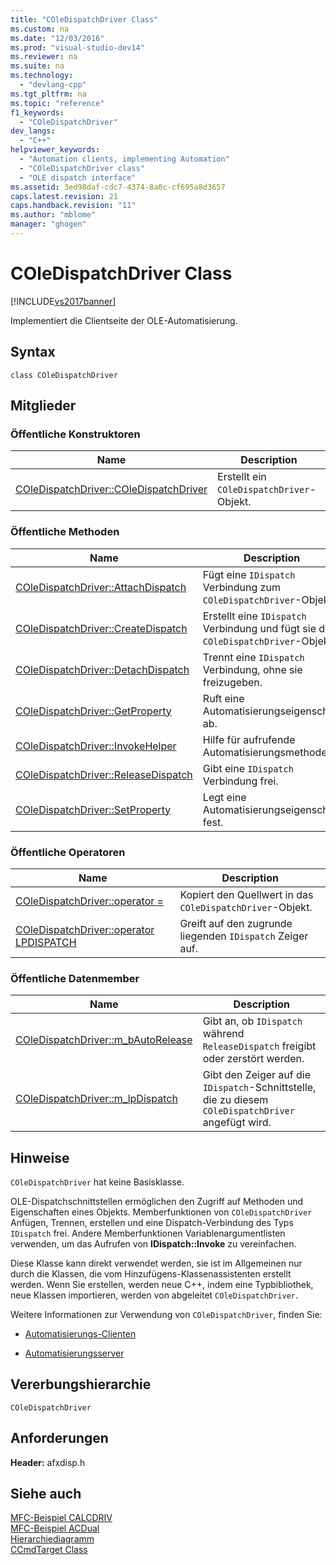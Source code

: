 ```yaml
---
title: "COleDispatchDriver Class"
ms.custom: na
ms.date: "12/03/2016"
ms.prod: "visual-studio-dev14"
ms.reviewer: na
ms.suite: na
ms.technology: 
  - "devlang-cpp"
ms.tgt_pltfrm: na
ms.topic: "reference"
f1_keywords: 
  - "COleDispatchDriver"
dev_langs: 
  - "C++"
helpviewer_keywords: 
  - "Automation clients, implementing Automation"
  - "COleDispatchDriver class"
  - "OLE dispatch interface"
ms.assetid: 3ed98daf-cdc7-4374-8a0c-cf695a8d3657
caps.latest.revision: 21
caps.handback.revision: "11"
ms.author: "mblome"
manager: "ghogen"
---
```

# COleDispatchDriver Class
[!INCLUDE[vs2017banner](../../assembler/inline/includes/vs2017banner.md)]

Implementiert die Clientseite der OLE\-Automatisierung.  
  
## Syntax  
  
```  
class COleDispatchDriver  
```  
  
## Mitglieder  
  
### Öffentliche Konstruktoren  
  
|Name|Description|  
|----------|-----------------|  
|[COleDispatchDriver::COleDispatchDriver](../Topic/COleDispatchDriver::COleDispatchDriver.md)|Erstellt ein `COleDispatchDriver`\-Objekt.|  
  
### Öffentliche Methoden  
  
|Name|Description|  
|----------|-----------------|  
|[COleDispatchDriver::AttachDispatch](../Topic/COleDispatchDriver::AttachDispatch.md)|Fügt eine `IDispatch` Verbindung zum `COleDispatchDriver`\-Objekt.|  
|[COleDispatchDriver::CreateDispatch](../Topic/COleDispatchDriver::CreateDispatch.md)|Erstellt eine `IDispatch` Verbindung und fügt sie dem `COleDispatchDriver`\-Objekt.|  
|[COleDispatchDriver::DetachDispatch](../Topic/COleDispatchDriver::DetachDispatch.md)|Trennt eine `IDispatch` Verbindung, ohne sie freizugeben.|  
|[COleDispatchDriver::GetProperty](../Topic/COleDispatchDriver::GetProperty.md)|Ruft eine Automatisierungseigenschaft ab.|  
|[COleDispatchDriver::InvokeHelper](../Topic/COleDispatchDriver::InvokeHelper.md)|Hilfe für aufrufende Automatisierungsmethoden.|  
|[COleDispatchDriver::ReleaseDispatch](../Topic/COleDispatchDriver::ReleaseDispatch.md)|Gibt eine `IDispatch` Verbindung frei.|  
|[COleDispatchDriver::SetProperty](../Topic/COleDispatchDriver::SetProperty.md)|Legt eine Automatisierungseigenschaft fest.|  
  
### Öffentliche Operatoren  
  
|Name|Description|  
|----------|-----------------|  
|[COleDispatchDriver::operator \=](../Topic/COleDispatchDriver::operator%20=.md)|Kopiert den Quellwert in das `COleDispatchDriver`\-Objekt.|  
|[COleDispatchDriver::operator LPDISPATCH](../Topic/COleDispatchDriver::operator%20LPDISPATCH.md)|Greift auf den zugrunde liegenden `IDispatch` Zeiger auf.|  
  
### Öffentliche Datenmember  
  
|Name|Description|  
|----------|-----------------|  
|[COleDispatchDriver::m\_bAutoRelease](../Topic/COleDispatchDriver::m_bAutoRelease.md)|Gibt an, ob `IDispatch` während `ReleaseDispatch` freigibt oder zerstört werden.|  
|[COleDispatchDriver::m\_lpDispatch](../Topic/COleDispatchDriver::m_lpDispatch.md)|Gibt den Zeiger auf die `IDispatch`\-Schnittstelle, die zu diesem `COleDispatchDriver` angefügt wird.|  
  
## Hinweise  
 `COleDispatchDriver` hat keine Basisklasse.  
  
 OLE\-Dispatchschnittstellen ermöglichen den Zugriff auf Methoden und Eigenschaften eines Objekts.  Memberfunktionen von `COleDispatchDriver` Anfügen, Trennen, erstellen und eine Dispatch\-Verbindung des Typs `IDispatch` frei.  Andere Memberfunktionen Variablenargumentlisten verwenden, um das Aufrufen von **IDispatch::Invoke** zu vereinfachen.  
  
 Diese Klasse kann direkt verwendet werden, sie ist im Allgemeinen nur durch die Klassen, die vom Hinzufügens\-Klassenassistenten erstellt werden.  Wenn Sie erstellen, werden neue C\+\+, indem eine Typbibliothek, neue Klassen importieren, werden von abgeleitet `COleDispatchDriver`.  
  
 Weitere Informationen zur Verwendung von `COleDispatchDriver`, finden Sie:  
  
-   [Automatisierungs\-Clienten](../../mfc/automation-clients.md)  
  
-   [Automatisierungsserver](../../mfc/automation-servers.md)  
  
## Vererbungshierarchie  
 `COleDispatchDriver`  
  
## Anforderungen  
 **Header:**  afxdisp.h  
  
## Siehe auch  
 [MFC\-Beispiel CALCDRIV](../../top/visual-cpp-samples.md)   
 [MFC\-Beispiel ACDual](../../top/visual-cpp-samples.md)   
 [Hierarchiediagramm](../../mfc/hierarchy-chart.md)   
 [CCmdTarget Class](../../mfc/reference/ccmdtarget-class.md)
